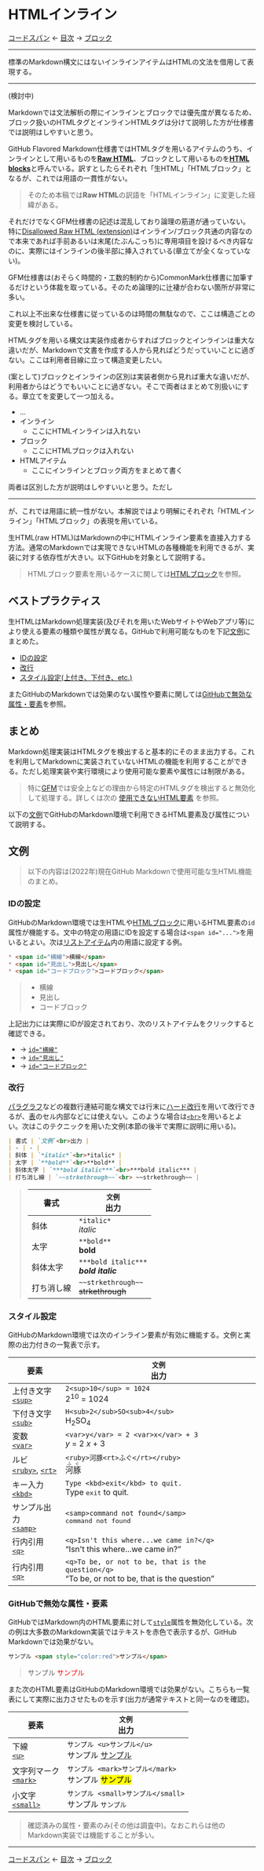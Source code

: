 # HTMLインライン

[コードスパン](code-spans.md)
← [目次](index.md) →
[ブロック](blocks.md)

------------------------------------------------------------------------

標準のMarkdown構文にはないインラインアイテムはHTMLの文法を借用して表現する。

------------------------------------------------------------------------

(検討中)

Markdownでは文法解析の際にインラインとブロックでは優先度が異なるため、ブロック扱いのHTMLタグとインラインHTMLタグは分けて説明した方が仕様書では説明はしやすいと思う。

GitHub Flavored Markdown仕様書ではHTMLタグを用いるアイテムのうち、インラインとして用いるものを[**Raw HTML**](https://github.github.com/gfm/#raw-html)、ブロックとして用いるものを[**HTML blocks**](https://github.github.com/gfm/#html-blocks)と呼んでいる。訳すとしたらそれぞれ「生HTML」「HTMLブロック」となるが、これでは用語の一貫性がない。

> そのため本稿では**Raw HTML**の訳語を「HTMLインライン」に変更した経緯がある。

それだけでなくGFM仕様書の記述は混乱しており論理の筋道が通っていない。特に[Disallowed Raw HTML (extension)](https://github.github.com/gfm/#disallowed-raw-html-extension-)はインライン/ブロック共通の内容なので本来であれば手前あるいは末尾(たぶんこっち)に専用項目を設けるべき内容なのに、実際にはインラインの後半部に挿入されている(章立てが全くなっていない)。

GFM仕様書は(おそらく時間的・工数的制約から)CommonMark仕様書に加筆するだけという体裁を取っている。そのため論理的に辻褄が合わない箇所が非常に多い。

これ以上不出来な仕様書に従っているのは時間の無駄なので、ここは構造ごとの変更を検討している。

HTMLタグを用いる構文は実装作成者からすればブロックとインラインは重大な違いだが、Markdownで文書を作成する人から見ればどうだっていいことに過ぎない。ここは利用者目線に立って構造変更したい。

(案として)ブロックとインラインの区別は実装者側から見れば重大な違いだが、利用者からはどうでもいいことに過ぎない。そこで両者はまとめて別扱いにする。章立てを変更して一つ加える。

- ...
- インライン
  - ここにHTMLインラインは入れない
- ブロック
  - ここにHTMLブロックは入れない
- HTMLアイテム
  - ここにインラインとブロック両方をまとめて書く


両者は区別した方が説明はしやすいいと思う。ただし


------------------------------------------------------------------------




が、これでは用語に統一性がない。本解説ではより明解にそれぞれ「HTMLインライン」「HTMLブロック」の表現を用いている。

>




生HTML(raw HTML)はMarkdownの中にHTMLインライン要素を直接入力する方法。通常のMarkdownでは実現できないHTMLの各種機能を利用できるが、実装に対する依存性が大きい。以下GitHubを対象として説明する。

> HTMLブロック要素を用いるケースに関しては[HTMLブロック]を参照。





## ベストプラクティス

生HTMLはMarkdown処理実装(及びそれを用いたWebサイトやWebアプリ等)により使える要素の種類や属性が異なる。GitHubで利用可能なものを下記[文例](#文例)にまとめた。

* [IDの設定](#idの設定)
* [改行](#改行)
* [スタイル設定(上付き、下付き、etc.)](#スタイル設定)

またGitHubのMarkdownでは効果のない属性や要素に関しては[GitHubで無効な属性・要素](#githubで無効な属性・要素)を参照。

## まとめ

Markdown処理実装はHTMLタグを検出すると基本的にそのまま出力する。これを利用してMarkdownに実装されていないHTMLの機能を利用することができる。ただし処理実装や実行環境により使用可能な要素や属性には制限がある。

> 特に[GFM]では安全上などの理由から特定のHTMLタグを検出すると無効化して処理する。詳しくは次の [使用できないHTML要素] を参照。

以下の[文例](#文例)でGitHubのMarkdown環境で利用できるHTML要素及び属性について説明する。

## 文例

> 以下の内容は(2022年)現在GitHub Markdownで使用可能な生HTML機能のまとめ。

### IDの設定

GitHubのMarkdown環境では生HTMLや[HTMLブロック]に用いるHTML要素の`id`属性が機能する。文中の特定の用語にIDを設定する場合は`<span id="...">`を用いるとよい。次は[リストアイテム]内の用語に設定する例。

```markdown
* <span id="横線">横線</span>
* <span id="見出し">見出し</span>
* <span id="コードブロック">コードブロック</span>
```

> * <span id="横線">横線</span>
> * <span id="見出し">見出し</span>
> * <span id="コードブロック">コードブロック</span>

上記出力には実際にIDが設定されており、次のリストアイテムをクリックすると確認できる。

* → [`id="横線"`](#横線)
* → [`id="見出し"`](#見出し)
* → [`id="コードブロック"`](#コードブロック)

### 改行

[パラグラフ]などの複数行連結可能な構文では行末に[ハード改行]を用いて改行できるが、[表]のセル内部などには使えない。このような場合は[`<br>`](https://developer.mozilla.org/ja/docs/Web/HTML/Element/br)を用いるとよい。次はこのテクニックを用いた文例(本節の後半で実際に説明に用いる)。

```markdown
| 書式 | `文例`<br>出力 |
| - | - |
| 斜体 | `*italic*`<br>*italic* |
| 太字 | `**bold**`<br>**bold** |
| 斜体太字 | `***bold italic***`<br>***bold italic*** |
| 打ち消し線 | `~~strkethrough~~`<br> ~~strkethrough~~ |
```

> | 書式 | `文例`<br>出力 |
> | - | - |
> | 斜体 | `*italic*`<br>*italic* |
> | 太字 | `**bold**`<br>**bold** |
> | 斜体太字 | `***bold italic***`<br>***bold italic*** |
> | 打ち消し線 | `~~strkethrough~~`<br> ~~strkethrough~~ |

### スタイル設定

GitHubのMarkdown環境では次のインライン要素が有効に機能する。文例と実際の出力付きの一覧表で示す。

| 要素 | `文例`<br>出力 |
| - | - |
| 上付き文字<br>[`<sup>`](https://developer.mozilla.org/ja/docs/Web/HTML/Element/sup) | `2<sup>10</sup> = 1024`<br>2<sup>10</sup> = 1024 |
| 下付き文字<br>[`<sub>`](https://developer.mozilla.org/ja/docs/Web/HTML/Element/sub) | `H<sub>2</sub>SO<sub>4</sub>`<br>H<sub>2</sub>SO<sub>4</sub> |
| 変数<br>[`<var>`](https://developer.mozilla.org/ja/docs/Web/HTML/Element/var) | `<var>y</var> = 2 <var>x</var> + 3`<br><var>y</var> = 2 <var>x</var> + 3 |
| ルビ<br>[`<ruby>`](https://developer.mozilla.org/ja/docs/Web/HTML/Element/ruby), [`<rt>`](https://developer.mozilla.org/ja/docs/Web/HTML/Element/rt) | `<ruby>河豚<rt>ふぐ</rt></ruby>`<br><ruby>河豚<rt>ふぐ</rt></ruby> |
| キー入力<br>[`<kbd>`](https://developer.mozilla.org/ja/docs/Web/HTML/Element/kbd) | `Type <kbd>exit</kbd> to quit.`<br>Type <kbd>exit</kbd> to quit. |
| サンプル出力<br>[`<samp>`](https://veloper.mozilla.org/ja/docs/Web/HTML/Element/samp) | `<samp>command not found</samp>`<br><samp>command not found</samp> |
| 行内引用<br>[`<q>`](https://veloper.mozilla.org/ja/docs/Web/HTML/Element/q) | `<q>Isn't this where...we came in?</q>`<br><q>Isn't this where...we came in?</q> |
| 行内引用<br>[`<q>`](https://veloper.mozilla.org/ja/docs/Web/HTML/Element/q) | `<q>To be, or not to be, that is the question</q>`<br><q>To be, or not to be, that is the question</q> |

### GitHubで無効な属性・要素

GitHubではMarkdown内のHTML要素に対して[`style`](https://developer.mozilla.org/ja/docs/Web/HTML/Global_attributes/style)属性を無効化している。次の例は大多数のMarkdown実装ではテキストを赤色で表示するが、GitHub Markdownでは効果がない。

```markdown
サンプル <span style="color:red">サンプル</span>
```

> サンプル <span style="color:red">サンプル</span>

また次のHTML要素はGitHubのMarkdown環境では効果がない。こちらも一覧表にして実際に出力させたものを示す(出力が通常テキストと同一なのを確認)。

| 要素 | `文例`<br>出力 |
| - | - |
| 下線<br>[`<u>`](https://developer.mozilla.org/ja/docs/Web/HTML/Element/u) | `サンプル <u>サンプル</u>`<br>サンプル <u>サンプル</u>
| 文字列マーク<br>[`<mark>`](https://developer.mozilla.org/ja/docs/Web/HTML/Element/mark) | `サンプル <mark>サンプル</mark>`<br>サンプル <mark>サンプル</mark>
| 小文字<br>[`<small>`](https://developer.mozilla.org/ja/docs/Web/HTML/Element/small) | `サンプル <small>サンプル</small>`<br>サンプル <small>サンプル</small>

> 確認済みの属性・要素のみ(その他は調査中)。なおこれらは他のMarkdown実装では機能することが多い。

------------------------------------------------------------------------

[コードスパン](code-spans.md)
← [目次](index.md) →
[ブロック](blocks.md)

[GFM]: introduction.md#11-github-flavored-markdownとは
[HTMLブロック]: html-block.md
[ハード改行]: hard-line-breaks.md
[パラグラフ]: paragraphs.md
[リストアイテム]: list-items.md
[表]: tables.md
[使用できないHTML要素]: disallowed-html-elements.md
